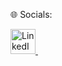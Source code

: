 🌐 Socials:<br>

<p >
  <a href="https://www.linkedin.com/in/rashmika-naveen-9b21b32b1?utm_source=share&utm_campaign=share_via&utm_content=profile&utm_medium=android_app">
    <img src="https://github.com/rashmikanaveen/HTML_Works/issues/3#issue-2468933744" alt="LinkedIn" width="40" height="40"/>



  
  <a href="https://web.facebook.com/rashmika.naveen">
    <img src="![facebook](https://github.com/user-attachments/assets/feab3ce1-ef00-4ed1-a433-a69497e20750)" alt="Facebook" width="1" height="1"/>


  </a>
</p>


<!--- 🌱 I’m currently learning CSE at the University of Moratuwa...
 💞️ I’m looking to collaborae on ...
- 📫 How to reach me ...--->

<!---
rashmikanaveen/rashmikanaveen is a ✨ special ✨ repository because its `README.md` (this file) appears on your GitHub profile.
You can click the Preview link to take a look at your changes.
--->
